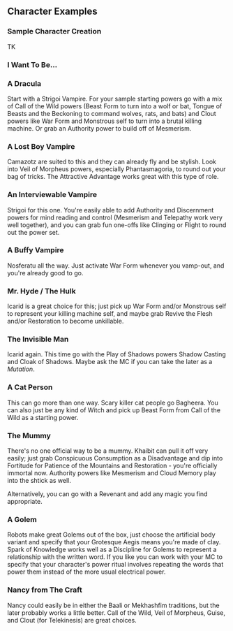 ## Character Examples

### Sample Character Creation

TK

### I Want To Be...

### A Dracula

Start with a Strigoi Vampire. For your sample starting powers go with a mix of Call of the Wild powers (Beast Form to turn into a wolf or bat, Tongue of Beasts and the Beckoning to command wolves, rats, and bats) and Clout powers like War Form and Monstrous self to turn into a brutal killing machine. Or grab an Authority power to build off of Mesmerism.

### A Lost Boy Vampire

Camazotz are suited to this and they can already fly and be stylish. Look into Veil of Morpheus powers, especially Phantasmagoria, to round out your bag of tricks. The Attractive Advantage works great with this type of role.

### An Interviewable Vampire

Strigoi for this one. You're easily able to add Authority and Discernment powers for mind reading and control (Mesmerism and Telepathy work very well together), and you can grab fun one-offs like Clinging or Flight to round out the power set.

### A Buffy Vampire

Nosferatu all the way. Just activate War Form whenever you vamp-out, and you're already good to go.

### Mr. Hyde / The Hulk

Icarid is a great choice for this; just pick up War Form and/or Monstrous self to represent your killing machine self, and maybe grab Revive the Flesh and/or Restoration to become unkillable.

### The Invisible Man

Icarid again. This time go with the Play of Shadows powers Shadow Casting and Cloak of Shadows. Maybe ask the MC if you can take the later as a _Mutation_.

### A Cat Person

This can go more than one way. Scary killer cat people go Bagheera. You can also just be any kind of Witch and pick up Beast Form from Call of the Wild as a starting power.

### The Mummy

There's no one official way to be a mummy. Khaibit can pull it off very easily; just grab Conspicuous Consumption as a Disadvantage and dip into Fortitude for Patience of the Mountains and Restoration - you're officially immortal now. Authority powers like Mesmerism and Cloud Memory play into the shtick as well.

Alternatively, you can go with a Revenant and add any magic you find appropriate.

### A Golem

Robots make great Golems out of the box, just choose the artificial body variant and specify that your Grotesque Aegis means you're made of clay. Spark of Knowledge works well as a Discipline for Golems to represent a relationship with the written word. If you like you can work with your MC to specify that your character's power ritual involves repeating the words that power them instead of the more usual electrical power.

### Nancy from The Craft

Nancy could easily be in either the Baali or Mekhashfim traditions, but the later probably works a little better. Call of the Wild, Veil of Morpheus, Guise, and Clout (for Telekinesis) are great choices.
